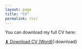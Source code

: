 ```yaml
---
layout: page
title: "CV"
permalink: /cv/
---
```


You can download my full CV here:

[⬇ Download CV (Word)](/assets/files/CV_Roh_250519.docx){:download}
